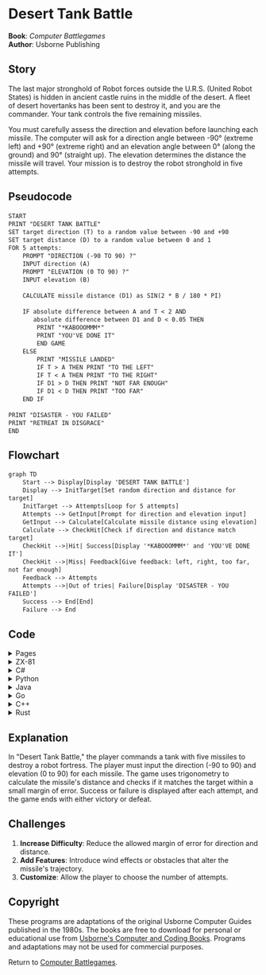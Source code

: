 # Desert Tank Battle

**Book**: *Computer Battlegames*  
**Author**: Usborne Publishing

## Story

The last major stronghold of Robot forces outside the U.R.S. (United Robot States) is hidden in ancient castle ruins in the middle of the desert. A fleet of desert hovertanks has been sent to destroy it, and you are the commander. Your tank controls the five remaining missiles.

You must carefully assess the direction and elevation before launching each missile. The computer will ask for a direction angle between -90° (extreme left) and +90° (extreme right) and an elevation angle between 0° (along the ground) and 90° (straight up). The elevation determines the distance the missile will travel. Your mission is to destroy the robot stronghold in five attempts.

## Pseudocode

```plaintext
START
PRINT "DESERT TANK BATTLE"
SET target direction (T) to a random value between -90 and +90
SET target distance (D) to a random value between 0 and 1
FOR 5 attempts:
    PROMPT "DIRECTION (-90 TO 90) ?"
    INPUT direction (A)
    PROMPT "ELEVATION (0 TO 90) ?"
    INPUT elevation (B)

    CALCULATE missile distance (D1) as SIN(2 * B / 180 * PI)

    IF absolute difference between A and T < 2 AND
       absolute difference between D1 and D < 0.05 THEN
        PRINT "*KABOOOMMM*"
        PRINT "YOU'VE DONE IT"
        END GAME
    ELSE
        PRINT "MISSILE LANDED"
        IF T > A THEN PRINT "TO THE LEFT"
        IF T < A THEN PRINT "TO THE RIGHT"
        IF D1 > D THEN PRINT "NOT FAR ENOUGH"
        IF D1 < D THEN PRINT "TOO FAR"
    END IF

PRINT "DISASTER - YOU FAILED"
PRINT "RETREAT IN DISGRACE"
END
```

## Flowchart

```mermaid
graph TD
    Start --> Display[Display 'DESERT TANK BATTLE']
    Display --> InitTarget[Set random direction and distance for target]
    InitTarget --> Attempts[Loop for 5 attempts]
    Attempts --> GetInput[Prompt for direction and elevation input]
    GetInput --> Calculate[Calculate missile distance using elevation]
    Calculate --> CheckHit[Check if direction and distance match target]
    CheckHit -->|Hit| Success[Display '*KABOOOMMM*' and 'YOU'VE DONE IT']
    CheckHit -->|Miss| Feedback[Give feedback: left, right, too far, not far enough]
    Feedback --> Attempts
    Attempts -->|Out of tries| Failure[Display 'DISASTER - YOU FAILED']
    Success --> End[End]
    Failure --> End
```

## Code

<details>
<summary>Pages</summary>

![Page 1](./img/Usborne-Computer_Battlegames10.png)  
![Page 2](./img/Usborne-Computer_Battlegames11.png)

</details>


<details>
<summary>ZX-81</summary>

```basic
10 PRINT "DESERT TANK BATTLE"
20 LET T=INT(RND*181)-90
30 LET D=RND
40 FOR G=1 TO 5
50 PRINT "DIRECTION (-90 TO 90) ?"
60 INPUT A
70 PRINT "ELEVATION (0 TO 90) ?"
80 INPUT B
90 LET D1=SIN(2*B/180*3.1416)
100 IF ABS(T-A)<2 AND ABS(D-D1)<.05 THEN GOTO 220
110 PRINT "MISSILE LANDED ";
120 IF T>A THEN PRINT "TO THE LEFT"
130 IF T<A THEN PRINT "TO THE RIGHT"
140 IF ABS(D1-D)>.05 AND T<D THEN PRINT "AND TOO FAR"
150 IF D1<D THEN PRINT "NOT FAR ENOUGH"
160 IF D1>D THEN PRINT "TOO FAR"
170 PRINT
180 NEXT G
190 PRINT "DISASTER - YOU FAILED"
200 PRINT "RETREAT IN DISGRACE"
210 STOP
220 PRINT "*KABOOOMMM*"
230 PRINT "YOU'VE DONE IT"
240 STOP
```

</details>

<details>
<summary>C#</summary>

```csharp
using System;

class DesertTankBattle
{
    static void Main()
    {
        Console.WriteLine("DESERT TANK BATTLE");
        Random random = new Random();
        int targetDirection = random.Next(-90, 91);
        double targetDistance = random.NextDouble();

        for (int attempt = 1; attempt <= 5; attempt++)
        {
            Console.Write("DIRECTION (-90 TO 90) ? ");
            int playerDirection = int.Parse(Console.ReadLine());

            Console.Write("ELEVATION (0 TO 90) ? ");
            int playerElevation = int.Parse(Console.ReadLine());

            double missileDistance = Math.Sin(2 * playerElevation * Math.PI / 180);

            if (Math.Abs(targetDirection - playerDirection) < 2 &&
                Math.Abs(targetDistance - missileDistance) < 0.05)
            {
                Console.WriteLine("*KABOOOMMM*");
                Console.WriteLine("YOU'VE DONE IT");
                return;
            }

            Console.Write("MISSILE LANDED ");
            if (targetDirection > playerDirection) Console.Write("TO THE LEFT ");
            if (targetDirection < playerDirection) Console.Write("TO THE RIGHT ");
            if (missileDistance > targetDistance) Console.WriteLine("NOT FAR ENOUGH");
            if (missileDistance < targetDistance) Console.WriteLine("TOO FAR");
        }

        Console.WriteLine("DISASTER - YOU FAILED");
        Console.WriteLine("RETREAT IN DISGRACE");
    }
}
```

</details>

<details>
<summary>Python</summary>

```python
import math
import random

print("DESERT TANK BATTLE")

target_direction = random.randint(-90, 90)
target_distance = random.random()

for attempt in range(5):
    direction = int(input("DIRECTION (-90 TO 90) ? "))
    elevation = int(input("ELEVATION (0 TO 90) ? "))

    missile_distance = math.sin(2 * elevation * math.pi / 180)

    if abs(target_direction - direction) < 2 and abs(target_distance - missile_distance) < 0.05:
        print("*KABOOOMMM*")
        print("YOU'VE DONE IT")
        break

    print("MISSILE LANDED", end=" ")
    if target_direction > direction:
        print("TO THE LEFT", end=" ")
    if target_direction < direction:
        print("TO THE RIGHT", end=" ")
    if missile_distance > target_distance:
        print("NOT FAR ENOUGH")
    if missile_distance < target_distance:
        print("TOO FAR")
else:
    print("DISASTER - YOU FAILED")
    print("RETREAT IN DISGRACE")
```

</details>

<details>
<summary>Java</summary>

```java
import java.util.Scanner;
import java.util.Random;

public class DesertTankBattle {
    public static void main(String[] args) {
        System.out.println("DESERT TANK BATTLE");

        Random random = new Random();
        Scanner scanner = new Scanner(System.in);

        int targetDirection = random.nextInt(181) - 90;
        double targetDistance = random.nextDouble();

        for (int attempt = 0; attempt < 5; attempt++) {
            System.out.print("DIRECTION (-90 TO 90) ? ");
            int playerDirection = scanner.nextInt();

            System.out.print("ELEVATION (0 TO 90) ? ");
            int playerElevation = scanner.nextInt();

            double missileDistance = Math.sin(2 * playerElevation * Math.PI / 180);

            if (Math.abs(targetDirection - playerDirection) < 2 &&
                Math.abs(targetDistance - missileDistance) < 0.05) {
                System.out.println("*KABOOOMMM*");
                System.out.println("YOU'VE DONE IT");
                return;
            }

            System.out.print("MISSILE LANDED ");
            if (targetDirection > playerDirection) System.out.print("TO THE LEFT ");
            if (targetDirection < playerDirection) System.out.print("TO THE RIGHT ");
            if (missileDistance > targetDistance) System.out.println("NOT FAR ENOUGH");
            if (missileDistance < targetDistance) System.out.println("TOO FAR");
        }

        System.out.println("DISASTER - YOU FAILED");
        System.out.println("RETREAT IN DISGRACE");
    }
}
```

</details>

<details>
<summary>Go</summary>

```go
package main

import (
	"fmt"
	"math"
	"math/rand"
	"time"
)

func main() {
	fmt.Println("DESERT TANK BATTLE")
	rand.Seed(time.Now().UnixNano())
	targetDirection := rand.Intn(181) - 90
	targetDistance := rand.Float64()

	for attempt := 0; attempt < 5; attempt++ {
		var playerDirection int
		var playerElevation int
		fmt.Print("DIRECTION (-90 TO 90) ? ")
		fmt.Scan(&playerDirection)

		fmt.Print("ELEVATION (0 TO 90) ? ")
		fmt.Scan(&playerElevation)

		missileDistance := math.Sin(2 * float64(playerElevation) * math.Pi / 180)

		if math.Abs(float64(targetDirection-playerDirection)) < 2 &&
			math.Abs(targetDistance-missileDistance) < 0.05 {
			fmt.Println("*KABOOOMMM*")
			fmt.Println("YOU'VE DONE IT")
			return
		}

		fmt.Print("MISSILE LANDED ")
		if targetDirection > playerDirection {
			fmt.Print("TO THE LEFT ")
		}
		if targetDirection < playerDirection {
			fmt.Print("TO THE RIGHT ")
		}
		if missileDistance > targetDistance {
			fmt.Println("NOT FAR ENOUGH")
		}
		if missileDistance < targetDistance {
			fmt.Println("TOO FAR")
		}
	}

	fmt.Println("DISASTER - YOU FAILED")
	fmt.Println("RETREAT IN DISGRACE")
}
```

</details>

<details>
<summary>C++</summary>

```cpp
#include <iostream>
#include <cmath>
#include <cstdlib>
#include <ctime>

using namespace std;

int main() {
    cout << "DESERT TANK BATTLE" << endl;
    srand(time(0));

    int targetDirection = rand() % 181 - 90;
    double targetDistance = (double)rand() / RAND_MAX;

    for (int attempt = 0; attempt < 5; attempt++) {
        int playerDirection, playerElevation;
        cout << "DIRECTION (-90 TO 90) ? ";
        cin >> playerDirection;

        cout << "ELEVATION (0 TO 90) ? ";
        cin >> playerElevation;

        double missileDistance = sin(2 * playerElevation * M_PI / 180);

        if (abs(targetDirection - playerDirection) < 2 &&
            abs(targetDistance - missileDistance) < 0.05) {
            cout << "*KABOOOMMM*" << endl;
            cout << "YOU'VE DONE IT" << endl;
            return 0;
        }

        cout << "MISSILE LANDED ";
        if (targetDirection > playerDirection) cout << "TO THE LEFT ";
        if (targetDirection < playerDirection) cout << "TO THE RIGHT ";
        if (missileDistance > targetDistance) cout << "NOT FAR ENOUGH" << endl;
        if (missileDistance < targetDistance) cout << "TOO FAR" << endl;
    }

    cout << "DISASTER - YOU FAILED" << endl;
    cout << "RETREAT IN DISGRACE" << endl;
    return 0;
}
```

</details>

<details>
<summary>Rust</summary>

```rust
use rand::Rng;
use std::io;

fn main() {
    println!("DESERT TANK BATTLE");

    let mut rng = rand::thread_rng();
    let target_direction: i32 = rng.gen_range(-90..=90);
    let target_distance: f64 = rng.gen_range(0.0..1.0);

    for _ in 0..5 {
        println!("DIRECTION (-90 TO 90) ?");
        let mut direction_input = String::new();
        io::stdin().read_line(&mut direction_input).unwrap();
        let player_direction: i32 = direction_input.trim().parse().unwrap();

        println!("ELEVATION (0 TO 90) ?");
        let mut elevation_input = String::new();
        io::stdin().read_line(&mut elevation_input).unwrap();
        let player_elevation: f64 = elevation_input.trim().parse().unwrap();

        let missile_distance = (2.0 * player_elevation * std::f64::consts::PI / 180.0).sin();

        if (target_direction - player_direction).abs() < 2 &&
           (target_distance - missile_distance).abs() < 0.05 {
            println!("*KABOOOMMM*");
            println!("YOU'VE DONE IT");
            return;
        }

        print!("MISSILE LANDED ");
        if target_direction > player_direction {
            print!("TO THE LEFT ");
        }
        if target_direction < player_direction {
            print!("TO THE RIGHT ");
        }
        if missile_distance > target_distance {
            println!("NOT FAR ENOUGH");
        }
        if missile_distance < target_distance {
            println!("TOO FAR");
        }
    }

    println!("DISASTER - YOU FAILED");
    println!("RETREAT IN DISGRACE");
}
```

</details>

## Explanation

In "Desert Tank Battle," the player commands a tank with five missiles to destroy a robot fortress. The player must input the direction (-90 to 90) and elevation (0 to 90) for each missile. The game uses trigonometry to calculate the missile's distance and checks if it matches the target within a small margin of error. Success or failure is displayed after each attempt, and the game ends with either victory or defeat.

## Challenges

1. **Increase Difficulty**: Reduce the allowed margin of error for direction and distance.
2. **Add Features**: Introduce wind effects or obstacles that alter the missile's trajectory.
3. **Customize**: Allow the player to choose the number of attempts.

## Copyright

These programs are adaptations of the original Usborne Computer Guides published in the 1980s. The books are free to download for personal or educational use from [Usborne's Computer and Coding Books](https://usborne.com/row/books/computer-and-coding-books). Programs and adaptations may not be used for commercial purposes.

Return to [Computer Battlegames](./readme.md).


